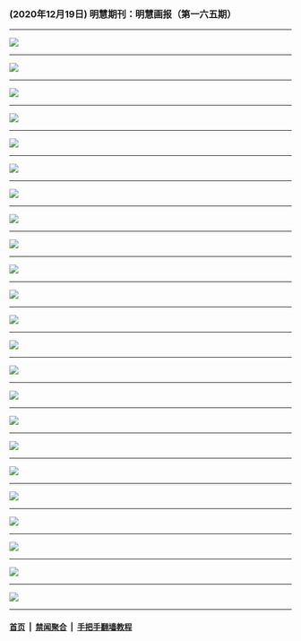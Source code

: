 ### (2020年12月19日) 明慧期刊：明慧画报（第一六五期） 

---

<img src="http://qikan.minghui.org/mhqkpage/qikanimage/2020/12/18/mhhb-165-a4-read-online1.png"/><hr/>
<img src="http://qikan.minghui.org/mhqkpage/qikanimage/2020/12/18/mhhb-165-a4-read-online2.png"/><hr/>
<img src="http://qikan.minghui.org/mhqkpage/qikanimage/2020/12/18/mhhb-165-a4-read-online3.png"/><hr/>
<img src="http://qikan.minghui.org/mhqkpage/qikanimage/2020/12/18/mhhb-165-a4-read-online4.png"/><hr/>
<img src="http://qikan.minghui.org/mhqkpage/qikanimage/2020/12/18/mhhb-165-a4-read-online5.png"/><hr/>
<img src="http://qikan.minghui.org/mhqkpage/qikanimage/2020/12/18/mhhb-165-a4-read-online6.png"/><hr/>
<img src="http://qikan.minghui.org/mhqkpage/qikanimage/2020/12/18/mhhb-165-a4-read-online7.png"/><hr/>
<img src="http://qikan.minghui.org/mhqkpage/qikanimage/2020/12/18/mhhb-165-a4-read-online8.png"/><hr/>
<img src="http://qikan.minghui.org/mhqkpage/qikanimage/2020/12/18/mhhb-165-a4-read-online9.png"/><hr/>
<img src="http://qikan.minghui.org/mhqkpage/qikanimage/2020/12/18/mhhb-165-a4-read-online10.png"/><hr/>
<img src="http://qikan.minghui.org/mhqkpage/qikanimage/2020/12/18/mhhb-165-a4-read-online11.png"/><hr/>
<img src="http://qikan.minghui.org/mhqkpage/qikanimage/2020/12/18/mhhb-165-a4-read-online12.png"/><hr/>
<img src="http://qikan.minghui.org/mhqkpage/qikanimage/2020/12/18/mhhb-165-a4-read-online13.png"/><hr/>
<img src="http://qikan.minghui.org/mhqkpage/qikanimage/2020/12/18/mhhb-165-a4-read-online14.png"/><hr/>
<img src="http://qikan.minghui.org/mhqkpage/qikanimage/2020/12/18/mhhb-165-a4-read-online15.png"/><hr/>
<img src="http://qikan.minghui.org/mhqkpage/qikanimage/2020/12/18/mhhb-165-a4-read-online16.png"/><hr/>
<img src="http://qikan.minghui.org/mhqkpage/qikanimage/2020/12/18/mhhb-165-a4-read-online17.png"/><hr/>
<img src="http://qikan.minghui.org/mhqkpage/qikanimage/2020/12/18/mhhb-165-a4-read-online18.png"/><hr/>
<img src="http://qikan.minghui.org/mhqkpage/qikanimage/2020/12/18/mhhb-165-a4-read-online19.png"/><hr/>
<img src="http://qikan.minghui.org/mhqkpage/qikanimage/2020/12/18/mhhb-165-a4-read-online20.png"/><hr/>
<img src="http://qikan.minghui.org/mhqkpage/qikanimage/2020/12/18/mhhb-165-a4-read-online21.png"/><hr/>
<img src="http://qikan.minghui.org/mhqkpage/qikanimage/2020/12/18/mhhb-165-a4-read-online22.png"/><hr/>
<img src="http://qikan.minghui.org/mhqkpage/qikanimage/2020/12/18/mhhb-165-a4-read-online23.png"/><hr/>


#### [首页](../../../..) &nbsp;|&nbsp; [禁闻聚合](https://github.com/gfw-breaker/banned-news) &nbsp;|&nbsp; [手把手翻墙教程](https://github.com/gfw-breaker/guides) 